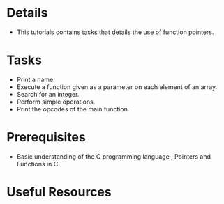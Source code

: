 # Details
- This tutorials contains tasks that details the use of function pointers. 

# Tasks
- Print a name.
- Execute a function given as a parameter on each element of an array.
- Search for an integer.
- Perform simple operations.
- Print the opcodes of the main function.

# Prerequisites
- Basic understanding of the C programming language , Pointers and Functions in C.

# Useful Resources
